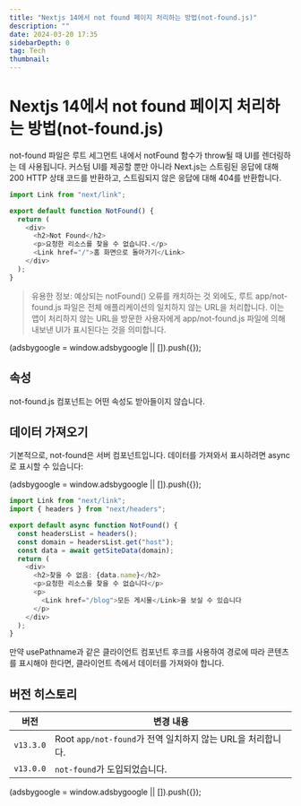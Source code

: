 ```yaml
---
title: "Nextjs 14에서 not found 페이지 처리하는 방법(not-found.js)"
description: ""
date: 2024-03-20 17:35
sidebarDepth: 0
tag: Tech
thumbnail:
---
```


# Nextjs 14에서 not found 페이지 처리하는 방법(not-found.js)

not-found 파일은 루트 세그먼트 내에서 notFound 함수가 throw될 때 UI를 렌더링하는 데 사용됩니다. 커스텀 UI를 제공할 뿐만 아니라 Next.js는 스트림된 응답에 대해 200 HTTP 상태 코드를 반환하고, 스트림되지 않은 응답에 대해 404를 반환합니다.

```typescript
import Link from "next/link";

export default function NotFound() {
  return (
    <div>
      <h2>Not Found</h2>
      <p>요청한 리소스를 찾을 수 없습니다.</p>
      <Link href="/">홈 화면으로 돌아가기</Link>
    </div>
  );
}
```

> 유용한 정보: 예상되는 notFound() 오류를 캐치하는 것 외에도, 루트 app/not-found.js 파일은 전체 애플리케이션의 일치하지 않는 URL을 처리합니다. 이는 앱이 처리하지 않는 URL을 방문한 사용자에게 app/not-found.js 파일에 의해 내보낸 UI가 표시된다는 것을 의미합니다.

<!-- ui-log 수평형 -->

<ins class="adsbygoogle"
      style="display:block"
      data-ad-client="ca-pub-4877378276818686"
      data-ad-slot="9743150776"
      data-ad-format="auto"
      data-full-width-responsive="true"></ins>
<component is="script">
(adsbygoogle = window.adsbygoogle || []).push({});
</component>

## 속성

not-found.js 컴포넌트는 어떤 속성도 받아들이지 않습니다.

## 데이터 가져오기

기본적으로, not-found은 서버 컴포넌트입니다. 데이터를 가져와서 표시하려면 async로 표시할 수 있습니다:

<!-- ui-log 수평형 -->

<ins class="adsbygoogle"
      style="display:block"
      data-ad-client="ca-pub-4877378276818686"
      data-ad-slot="9743150776"
      data-ad-format="auto"
      data-full-width-responsive="true"></ins>
<component is="script">
(adsbygoogle = window.adsbygoogle || []).push({});
</component>

```typescript
import Link from "next/link";
import { headers } from "next/headers";

export default async function NotFound() {
  const headersList = headers();
  const domain = headersList.get("host");
  const data = await getSiteData(domain);
  return (
    <div>
      <h2>찾을 수 없음: {data.name}</h2>
      <p>요청한 리소스를 찾을 수 없습니다</p>
      <p>
        <Link href="/blog">모든 게시물</Link>을 보실 수 있습니다
      </p>
    </div>
  );
}
```

만약 usePathname과 같은 클라이언트 컴포넌트 후크를 사용하여 경로에 따라 콘텐츠를 표시해야 한다면, 클라이언트 측에서 데이터를 가져와야 합니다.

## 버전 히스토리

| 버전      | 변경 내용                                                   |
| --------- | ----------------------------------------------------------- |
| `v13.3.0` | Root `app/not-found`가 전역 일치하지 않는 URL을 처리합니다. |
| `v13.0.0` | `not-found`가 도입되었습니다.                               |

<!-- ui-log 수평형 -->

<ins class="adsbygoogle"
      style="display:block"
      data-ad-client="ca-pub-4877378276818686"
      data-ad-slot="9743150776"
      data-ad-format="auto"
      data-full-width-responsive="true"></ins>
<component is="script">
(adsbygoogle = window.adsbygoogle || []).push({});
</component>
